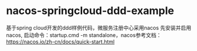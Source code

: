 # nacos-springcloud-ddd-example
基于spring cloud开发的ddd样例代码，微服务注册中心采用nacos
先安装并启用nacos, 启动命令：startup.cmd -m standalone，nacos参考文档：https://nacos.io/zh-cn/docs/quick-start.html

